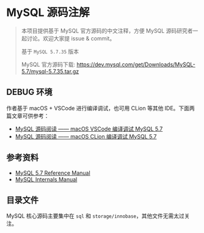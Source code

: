 # MySQL 源码注解
> 本项目提供基于 MySQL 官方源码的中文注释，方便 MySQL 源码研究者一起讨论。欢迎大家提 issue & commit。
>
> 基于 `MySQL 5.7.35` 版本
> 
> MySQL 官方源码下载: https://dev.mysql.com/get/Downloads/MySQL-5.7/mysql-5.7.35.tar.gz


## DEBUG 环境
作者基于 macOS + VSCode 进行编译调试，也可用 CLion 等其他 IDE。下面两篇文章可供参考：
- [MySQL 源码阅读 —— macOS VSCode 编译调试 MySQL 5.7](https://shockerli.net/post/mysql-source-macos-vscode-debug-5-7/)
- [MySQL 源码阅读 —— macOS CLion 编译调试 MySQL 5.7](https://shockerli.net/post/mysql-source-macos-clion-debug-5-7/)


## 参考资料
- [MySQL 5.7 Reference Manual](https://dev.mysql.com/doc/refman/5.7/en/)
- [MySQL Internals Manual](https://dev.mysql.com/doc/internals/en/)


## 目录文件
MySQL 核心源码主要集中在 `sql` 和 `storage/innobase`，其他文件无需太过关注。

